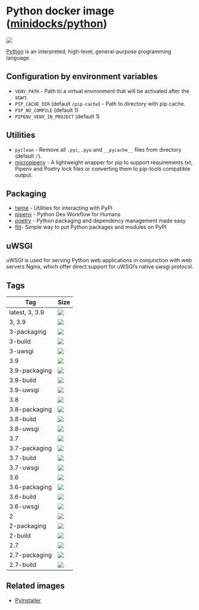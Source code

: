 Python docker image ([minidocks/python](https://hub.docker.com/r/minidocks/python))
===================================================================================

![](https://upload.wikimedia.org/wikipedia/commons/thumb/f/f8/Python_logo_and_wordmark.svg/320px-Python_logo_and_wordmark.svg.png)

[Python](https://www.python.org/) is an interpreted, high-level, general-purpose
programming language.

Configuration by environment variables
--------------------------------------

-   `VENV_PATH` - Path to a virtual environment that will be activated after the
    start.
-   `PIP_CACHE_DIR` (default `/pip-cache`) - Path to directory with pip cache.
-   `PIP_NO_COMPILE` (default 1)
-   `PIPENV_VENV_IN_PROJECT` (default 1)

Utilities
---------

-   `pyclean` - Remove all `.pyc`, `.pyo` and `__pycache__` files from directory
    (default `/`).
-   [micropipenv](https://pypi.org/project/micropipenv/) - A lightweight wrapper
    for pip to support requirements.txt, Pipenv and Poetry lock files or
    converting them to pip-tools compatible output.

Packaging
---------

-   [twine](https://github.com/pypa/twine) - Utilities for interacting with PyPI
-   [pipenv](https://pipenv.pypa.io) - Python Dev Workflow for Humans
-   [poetry](https://python-poetry.org/) - Python packaging and dependency
    management made easy
-   [flit](https://flit.readthedocs.io)- Simple way to put Python packages and
    modules on PyPI

uWSGI
-----

uWSGI is used for serving Python web applications in conjunction with web
servers Nginx, which offer direct support for uWSGI’s native uwsgi protocol.

Tags
----

| Tag            | Size                                                                                                                  |
|----------------|-----------------------------------------------------------------------------------------------------------------------|
| latest, 3, 3.9 | ![](https://img.shields.io/docker/image-size/minidocks/python/latest?style=flat-square&logo=docker&label=size)        |
| 3, 3.9         | ![](https://img.shields.io/docker/image-size/minidocks/python/3?style=flat-square&logo=docker&label=size)             |
| 3-packaging    | ![](https://img.shields.io/docker/image-size/minidocks/python/3-packaging?style=flat-square&logo=docker&label=size)   |
| 3-build        | ![](https://img.shields.io/docker/image-size/minidocks/python/3-build?style=flat-square&logo=docker&label=size)       |
| 3-uwsgi        | ![](https://img.shields.io/docker/image-size/minidocks/python/3-uwsgi?style=flat-square&logo=docker&label=size)       |
| 3.9            | ![](https://img.shields.io/docker/image-size/minidocks/python/3.9?style=flat-square&logo=docker&label=size)           |
| 3.9-packaging  | ![](https://img.shields.io/docker/image-size/minidocks/python/3.9-packaging?style=flat-square&logo=docker&label=size) |
| 3.9-build      | ![](https://img.shields.io/docker/image-size/minidocks/python/3.9-build?style=flat-square&logo=docker&label=size)     |
| 3.9-uwsgi      | ![](https://img.shields.io/docker/image-size/minidocks/python/3.9-uwsgi?style=flat-square&logo=docker&label=size)     |
| 3.8            | ![](https://img.shields.io/docker/image-size/minidocks/python/3.8?style=flat-square&logo=docker&label=size)           |
| 3.8-packaging  | ![](https://img.shields.io/docker/image-size/minidocks/python/3.8-packaging?style=flat-square&logo=docker&label=size) |
| 3.8-build      | ![](https://img.shields.io/docker/image-size/minidocks/python/3.8-build?style=flat-square&logo=docker&label=size)     |
| 3.8-uwsgi      | ![](https://img.shields.io/docker/image-size/minidocks/python/3.8-uwsgi?style=flat-square&logo=docker&label=size)     |
| 3.7            | ![](https://img.shields.io/docker/image-size/minidocks/python/3.7?style=flat-square&logo=docker&label=size)           |
| 3.7-packaging  | ![](https://img.shields.io/docker/image-size/minidocks/python/3.7-packaging?style=flat-square&logo=docker&label=size) |
| 3.7-build      | ![](https://img.shields.io/docker/image-size/minidocks/python/3.7-build?style=flat-square&logo=docker&label=size)     |
| 3.7-uwsgi      | ![](https://img.shields.io/docker/image-size/minidocks/python/3.7-uwsgi?style=flat-square&logo=docker&label=size)     |
| 3.6            | ![](https://img.shields.io/docker/image-size/minidocks/python/3.6?style=flat-square&logo=docker&label=size)           |
| 3.6-packaging  | ![](https://img.shields.io/docker/image-size/minidocks/python/3.6-packaging?style=flat-square&logo=docker&label=size) |
| 3.6-build      | ![](https://img.shields.io/docker/image-size/minidocks/python/3.6-build?style=flat-square&logo=docker&label=size)     |
| 3.6-uwsgi      | ![](https://img.shields.io/docker/image-size/minidocks/python/3.6-uwsgi?style=flat-square&logo=docker&label=size)     |
| 2              | ![](https://img.shields.io/docker/image-size/minidocks/python/2?style=flat-square&logo=docker&label=size)             |
| 2-packaging    | ![](https://img.shields.io/docker/image-size/minidocks/python/2-packaging?style=flat-square&logo=docker&label=size)   |
| 2-build        | ![](https://img.shields.io/docker/image-size/minidocks/python/2-build?style=flat-square&logo=docker&label=size)       |
| 2.7            | ![](https://img.shields.io/docker/image-size/minidocks/python/2.7?style=flat-square&logo=docker&label=size)           |
| 2.7-packaging  | ![](https://img.shields.io/docker/image-size/minidocks/python/2.7-packaging?style=flat-square&logo=docker&label=size) |
| 2.7-build      | ![](https://img.shields.io/docker/image-size/minidocks/python/2.7-build?style=flat-square&logo=docker&label=size)     |

Related images
--------------

-   [PyInstaller](https://github.com/minidocks/pyinstaller)
